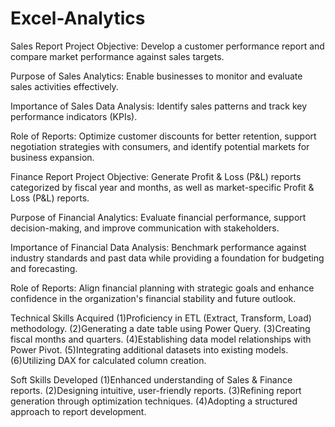 # Excel-Analytics

Sales Report
Project Objective:
Develop a customer performance report and compare market performance against sales targets.

Purpose of Sales Analytics:
Enable businesses to monitor and evaluate sales activities effectively.

Importance of Sales Data Analysis:
Identify sales patterns and track key performance indicators (KPIs).

Role of Reports:
Optimize customer discounts for better retention, support negotiation strategies with consumers, and identify potential markets for business expansion.

Finance Report
Project Objective:
Generate Profit & Loss (P&L) reports categorized by fiscal year and months, as well as market-specific Profit & Loss (P&L) reports.

Purpose of Financial Analytics:
Evaluate financial performance, support decision-making, and improve communication with stakeholders.

Importance of Financial Data Analysis:
Benchmark performance against industry standards and past data while providing a foundation for budgeting and forecasting.

Role of Reports:
Align financial planning with strategic goals and enhance confidence in the organization's financial stability and future outlook.

Technical Skills Acquired
(1)Proficiency in ETL (Extract, Transform, Load) methodology. (2)Generating a date table using Power Query. (3)Creating fiscal months and quarters. (4)Establishing data model relationships with Power Pivot. (5)Integrating additional datasets into existing models. (6)Utilizing DAX for calculated column creation.

Soft Skills Developed
(1)Enhanced understanding of Sales & Finance reports. (2)Designing intuitive, user-friendly reports. (3)Refining report generation through optimization techniques. (4)Adopting a structured approach to report development.
